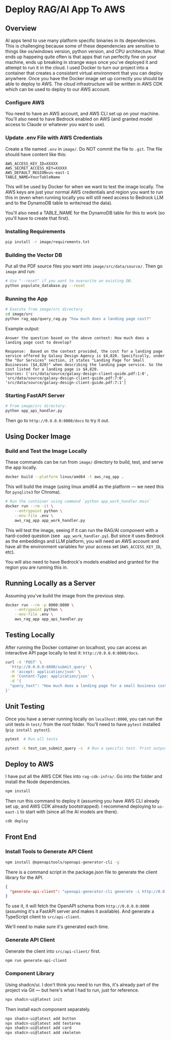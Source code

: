 # Deploy RAG/AI App To AWS

## Overview

AI apps tend to use many platform specific binaries in its dependencies. This is challenging because some of these dependencies are sensitive to things like os/windows version, python version, and CPU architecture. What ends up happeing quite often is that apps that run perfectly fine on your machine, ends up breaking in strange ways once you've deployed it and attempt to run it in the cloud. I used Docker to turn our project into a container that creates a consistent virtual environment that you can deploy anywhere. Once you have the Docker image set up correctly you should be able to deploy to AWS. The cloud infrastructure will be written in AWS CDK which can be used to deploy to our AWS account.

### Configure AWS

You need to have an AWS account, and AWS CLI set up on your machine. You'll also need to have Bedrock enabled on AWS (and granted model access to Claude or whatever you want to use).

### Update .env File with AWS Credentials

Create a file named `.env` in `image/`. Do NOT commit the file to `.git`. The file should have content like this:

```
AWS_ACCESS_KEY_ID=XXXXX
AWS_SECRET_ACCESS_KEY=XXXXX
AWS_DEFAULT_REGION=us-east-1
TABLE_NAME=YourTableName
```

This will be used by Docker for when we want to test the image locally. The AWS keys are just your normal AWS credentials and region you want to run this in (even when running locally you will still need access to Bedrock LLM and to the DynamoDB table to write/read the data).

You'll also need a TABLE_NAME for the DynamoDB table for this to work (so you'll have to create that first).

### Installing Requirements

```sh
pip install -r image/requirements.txt
```

### Building the Vector DB

Put all the PDF source files you want into `image/src/data/source/`. Then go `image` and run:

```sh
# Use "--reset" if you want to overwrite an existing DB.
python populate_database.py --reset
```

### Running the App

```sh
# Execute from image/src directory
cd image/src
python rag_app/query_rag.py "how much does a landing page cost?"
```

Example output:

```text
Answer the question based on the above context: How much does a landing page cost to develop?

Response:  Based on the context provided, the cost for a landing page service offered by Galaxy Design Agency is $4,820. Specifically, under the "Our Services" section, it states "Landing Page for Small Businesses ($4,820)" when describing the landing page service. So the cost listed for a landing page is $4,820.
Sources: ['src/data/source/galaxy-design-client-guide.pdf:1:0', 'src/data/source/galaxy-design-client-guide.pdf:7:0', 'src/data/source/galaxy-design-client-guide.pdf:7:1']
```

### Starting FastAPI Server

```sh
# From image/src directory.
python app_api_handler.py
```

Then go to `http://0.0.0.0:8000/docs` to try it out.

## Using Docker Image

### Build and Test the Image Locally

These commands can be run from `image/` directory to build, test, and serve the app locally.

```sh
docker build --platform linux/amd64 -t aws_rag_app .
```

This will build the image (using linux amd64 as the platform — we need this for `pysqlite3` for Chroma).

```sh
# Run the container using command `python app_work_handler.main`
docker run --rm -it \
    --entrypoint python \
    --env-file .env \
    aws_rag_app app_work_handler.py
```

This will test the image, seeing if it can run the RAG/AI component with a hard-coded question (see ` app_work_handler.py`). But since it uses Bedrock as the embeddings and LLM platform, you will need an AWS account and have all the environment variables for your access set (`AWS_ACCESS_KEY_ID`, etc).

You will also need to have Bedrock's models enabled and granted for the region you are running this in.

## Running Locally as a Server

Assuming you've build the image from the previous step.

```sh
docker run --rm -p 8000:8000 \
    --entrypoint python \
    --env-file .env \
    aws_rag_app app_api_handler.py
```

## Testing Locally

After running the Docker container on localhost, you can access an interactive API page locally to test it: `http://0.0.0.0:8000/docs`.

```sh
curl -X 'POST' \
  'http://0.0.0.0:8000/submit_query' \
  -H 'accept: application/json' \
  -H 'Content-Type: application/json' \
  -d '{
  "query_text": "How much does a landing page for a small business cost?"
}'
```

## Unit Testing

Once you have a server running locally on `localhost:8000`, you can run the unit tests in `test/` from the root folder. You'll need to have `pytest` installed (`pip install pytest`).

```sh
pytest  # Run all tests
```

```sh
pytest -k test_can_submit_query -s  # Run a specific test. Print output.
```

## Deploy to AWS

I have put all the AWS CDK files into `rag-cdk-infra/`. Go into the folder and install the Node dependencies.

```sh
npm install
```

Then run this command to deploy it (assuming you have AWS CLI already set up, and AWS CDK already bootstrapped). I recommend deploying to `us-east-1` to start with (since all the AI models are there).

```sh
cdk deploy
```

## Front End

### Install Tools to Generate API Client

```sh
npm install @openapitools/openapi-generator-cli -g
```

There is a command script in the package.json file to generate the client library for the API.

```json
{
  "generate-api-client": "openapi-generator-cli generate -i http://0.0.0.0:8000/openapi.json -g typescript-fetch -o src/api-client"
}
```

To use it, it will fetch the OpenAPI schema from `http://0.0.0.0:8000` (assuming it's a FastAPI server and makes it available). And generate a TypeScript client to `src/api-client`.

We'll need to make sure it's generated each time.

### Generate API Client

Generate the client into `src/api-client/` first.

```sh
npm run generate-api-client
```

### Component Library

Using shadcn/ui. I don't think you need to run this, it's already part of the project via Git — but here's what I had to run, just for reference.

```sh
npx shadcn-ui@latest init
```

Then install each component separately.

```sh
npx shadcn-ui@latest add button
npx shadcn-ui@latest add textarea
npx shadcn-ui@latest add card
npx shadcn-ui@latest add skeleton
```
